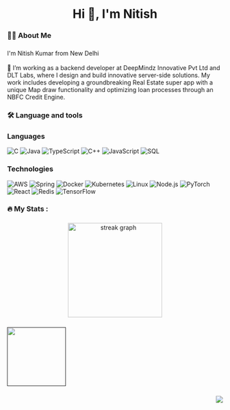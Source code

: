 
###

<h1 align="center">Hi 👋, I'm Nitish</h1>

###

<h3 align="left">👩‍💻  About Me</h3>

###

<p align="left">I'm Nitish Kumar from New Delhi<br><br>🔭 I’m working as a backend developer at DeepMindz Innovative Pvt Ltd and DLT Labs, where I design and build innovative server-side solutions. My work includes developing a groundbreaking Real Estate super app with a unique Map draw functionality and optimizing loan processes through an NBFC Credit Engine.</p>

###

<h3 align="left">🛠 Language and tools</h3>

###

### Languages
![C](https://img.shields.io/badge/-C-000?&logo=C)
![Java](https://img.shields.io/badge/-Java-000?&logo=Java&logoColor=007396)
![TypeScript](https://img.shields.io/badge/-TypeScript-000?&logo=TypeScript)
![C++](https://img.shields.io/badge/-C++-000?&logo=c%2b%2b&logoColor=00599C)
![JavaScript](https://img.shields.io/badge/-JavaScript-000?&logo=JavaScript)
![SQL](https://img.shields.io/badge/-SQL-000?&logo=MySQL)

### Technologies

![AWS](https://img.shields.io/badge/-AWS-000?&logo=Amazon-AWS&logoColor=F90)
![Spring](https://img.shields.io/badge/-Spring-000?&logo=Spring)
![Docker](https://img.shields.io/badge/-Docker-000?&logo=Docker)
![Kubernetes](https://img.shields.io/badge/-Kubernetes-000?&logo=Kubernetes)
![Linux](https://img.shields.io/badge/-Linux-000?&logo=Linux)
![Node.js](https://img.shields.io/badge/-Node.js-000?&logo=node.js)
![PyTorch](https://img.shields.io/badge/-PyTorch-000?&logo=PyTorch)
![React](https://img.shields.io/badge/-React-000?&logo=React)
![Redis](https://img.shields.io/badge/-Redis-000?&logo=Redis)
![TensorFlow](https://img.shields.io/badge/-TensorFlow-000?&logo=TensorFlow)


###

<h3 align="left">🔥   My Stats :</h3>

###

<div align="center">
  <img src="https://streak-stats.demolab.com?user=knitish91&locale=en&mode=daily&theme=dark&hide_border=false&border_radius=5&order=3" height="220" alt="streak graph"  />
</div>

###
<a href="">
<img height="137px" src="https://github-readme-stats.vercel.app/api?username=knitish91&hide_title=true&hide_border=true&show_icons=true&include_all_commits=true&count_private=true&line_height=21&text_color=000&icon_color=000&bg_color=0,ea6161,ffc64d,fffc4d,52fa5a&theme=graywhite" /><!-- wi*quL3fcV -->
<!--   <img height="137px" src="https://github-readme-stats.vercel.app/api/top-langs/?username=knitish91&hide=html&hide_title=true&hide_border=true&layout=compact&langs_count=6&exclude_repo=comp426,Redventures-Movie-Quotes&text_color=000&icon_color=fff&bg_color=0,52fa5a,4dfcff,c64dff&theme=graywhite" /> -->
</a>

###



###

<img align="right" src="https://visitor-badge.laobi.icu/badge?page_id=knitish91.knitish91&"  />

###
